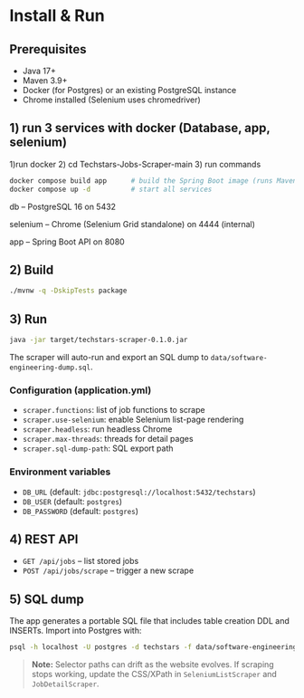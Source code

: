 # Install & Run

## Prerequisites
- Java 17+
- Maven 3.9+
- Docker (for Postgres) or an existing PostgreSQL instance
- Chrome installed (Selenium uses chromedriver)

## 1) run 3 services with docker (Database, app, selenium)
1)run docker
2) cd Techstars-Jobs-Scraper-main
3) run commands
```bash
docker compose build app      # build the Spring Boot image (runs Maven inside)
docker compose up -d          # start all services
```
db – PostgreSQL 16 on 5432

selenium – Chrome (Selenium Grid standalone) on 4444 (internal)

app – Spring Boot API on 8080


## 2) Build
```bash
./mvnw -q -DskipTests package
```

## 3) Run
```bash
java -jar target/techstars-scraper-0.1.0.jar
```
The scraper will auto-run and export an SQL dump to `data/software-engineering-dump.sql`.

### Configuration (application.yml)
- `scraper.functions`: list of job functions to scrape
- `scraper.use-selenium`: enable Selenium list-page rendering
- `scraper.headless`: run headless Chrome
- `scraper.max-threads`: threads for detail pages
- `scraper.sql-dump-path`: SQL export path

### Environment variables
- `DB_URL` (default: `jdbc:postgresql://localhost:5432/techstars`)
- `DB_USER` (default: `postgres`)
- `DB_PASSWORD` (default: `postgres`)

## 4) REST API
- `GET /api/jobs` – list stored jobs
- `POST /api/jobs/scrape` – trigger a new scrape

## 5) SQL dump
The app generates a portable SQL file that includes table creation DDL and INSERTs. Import into Postgres with:
```bash
psql -h localhost -U postgres -d techstars -f data/software-engineering-dump.sql
```

> **Note:** Selector paths can drift as the website evolves. If scraping stops working, update the CSS/XPath in `SeleniumListScraper` and `JobDetailScraper`.
